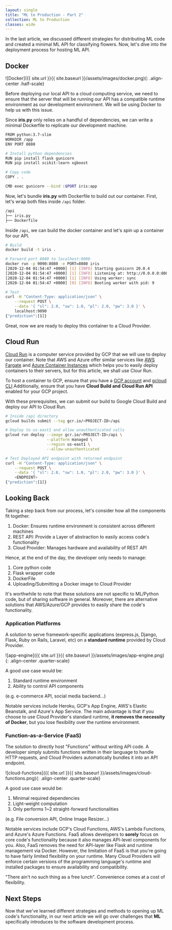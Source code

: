 ```yaml
---
layout: single
title: "ML to Production - Part 2"
collection: ML to Production
classes: wide
---
```


In the last article, we discussed different strategies for distributing ML code and created a minimal ML API for classifying flowers.
Now, let's dive into the deployment process for hosting ML API.

## Docker

![Docker]({{ site.url }}{{ site.baseurl }}/assets/images/docker.png){: .align-center .half-scale}

Before deploying our local API to a cloud computing service, we need to ensure that the server that will be running our API has a compatible runtime environment as our development environment. We will be using Docker to help us with this issue.

Since **iris.py** only relies on a handful of dependencies, we can write a minimal Dockerfile to replicate our development machine.

```bash
FROM python:3.7-slim
WORKDIR /app
ENV PORT 8080

# Install python dependencies
RUN pip install flask gunicorn
RUN pip install scikit-learn xgboost

# Copy code
COPY . .

CMD exec gunicorn --bind :$PORT iris:app
```

Now, let's bundle **iris.py** with Dockerfile to build out our container. First, let's wrap both files inside `/api` folder.

```bash
/api
├── iris.py
├── Dockerfile
```

Inside `/api`, we can build the docker container and let's spin up a container for our API.

```bash
# Build
docker build -t iris .

# Forward port 8080 to localhost:9090
docker run -p 9090:8080 -e PORT=8080 iris
[2020-12-04 01:54:47 +0000] [1] [INFO] Starting gunicorn 20.0.4
[2020-12-04 01:54:47 +0000] [1] [INFO] Listening at: http://0.0.0.0:8080 (1)
[2020-12-04 01:54:47 +0000] [1] [INFO] Using worker: sync
[2020-12-04 01:54:47 +0000] [9] [INFO] Booting worker with pid: 9

# Test
curl -H "Content-Type: application/json" \
    --request POST \
    --data '{ "sl": 2.0, "sw": 1.0, "pl": 2.0, "pw": 3.0 }' \
    localhost:9090
{"prediction":[1]}
```

Great, now we are ready to deploy this container to a Cloud Provider.

## Cloud Run

[Cloud Run](https://cloud.google.com/run) is a computer service provided by GCP that we will use to deploy our container.
Note that AWS and Azure offer similar services like [AWS Fargate](https://aws.amazon.com/fargate/) and [Azure Container Instances](https://azure.microsoft.com/en-us/services/container-instances/) which helps you to easily deploy containers to their servers, but for this article, we shall use Clour Run.

To host a container to GCP, ensure that you have a [GCP account](https://cloud.google.com/) and [gcloud CLI](https://cloud.google.com/sdk) Additionally, ensure that you have **Cloud Build and Cloud Run API** enabled for your GCP project.

With these prerequisites, we can submit our build to Google Cloud Build and deploy our API to Cloud Run.

```bash
# Inside /api directory
gcloud builds submit --tag gcr.io/<PROJECT-ID>/api

# Deploy to us-east1 and allow unauthenticated calls
gcloud run deploy --image gcr.io/<PROJECT-ID>/api \
                  --platform managed \
                  --region us-east1 \
                  --allow-unauthenticated

# Test Deployed API endpoint with returned endpoint
curl -H "Content-Type: application/json" \
    --request POST \
    --data '{ "sl": 2.0, "sw": 1.0, "pl": 2.0, "pw": 3.0 }' \
    <ENDPOINT>
{"prediction":[1]}
```

## Looking Back

Taking a step back from our process, let's consider how all the components fit together.

1. Docker: Ensures runtime environment is consistent across different machines
2. REST API: Provide a Layer of abstraction to easily access code's functionality
3. Cloud Provider: Manages hardware and availability of REST API

Hence, at the end of the day, the developer only needs to manage:

1. Core python code
2. Flask wrapper code
3. DockerFile
4. Uploading/Submitting a Docker image to Cloud Provider

It's worthwhile to note that these solutions are not specific to ML/Python code, but of sharing software in general. Moreover, there are alternative solutions that AWS/Azure/GCP provides to easily share the code's functionality.

### Application Platforms

A solution to serve framework-specific applications (express.js, Django, Flask, Ruby on Rails, Laravel, etc) on a **standard runtime** provided by Cloud Provider.

![app-engine]({{ site.url }}{{ site.baseurl }}/assets/images/app-engine.png){: .align-center .quarter-scale}

A good use case would be:

1. Standard runtime environment
2. Ability to control API components

(e.g. e-commerce API, social media backend...)

Notable services include Heroku, GCP's App Engine, AWS's Elastic Beanstalk, and Azure's App Service.
The main advantage is that if you choose to use Cloud Provider's standard runtime, **it removes the necessity of Docker**, but you lose flexibility over the runtime environment.

### Function-as-a-Service (FaaS)

The solution to directly host "Functions" without writing API code. A developer simply submits functions written in their language to handle HTTP requests, and Cloud Providers automatically bundles it into an API endpoint.

![cloud-functions]({{ site.url }}{{ site.baseurl }}/assets/images/cloud-functions.png){: .align-center .quarter-scale}

A good use case would be:

1. Minimal required dependencies
2. Light-weight computation
3. Only performs 1~2 straight-forward functionalities

(e.g. File conversion API, Online Image Resizer...)

Notable services include GCP's Cloud Functions, AWS's Lambda Functions, and Azure's Azure Functions.
FaaS allows developers to **sorely** focus on core code's functionality because it also manages API-level components for you. Also, FaaS removes the need for API-layer like Flask and runtime management via Docker.
However, the limitation of FaaS is that you're going to have fairly limited flexibility on your runtime.
Many Cloud Providers will enforce certain versions of the programming language's runtime and installed packages to ensure availability and compatibility.

"There ain't no such thing as a free lunch". Convenience comes at a cost of flexibility.

## Next Steps

Now that we've learned different strategies and methods to opening up ML code's functionality, in our next article we will go over challenges that **ML** specifically introduces to the software development process.
